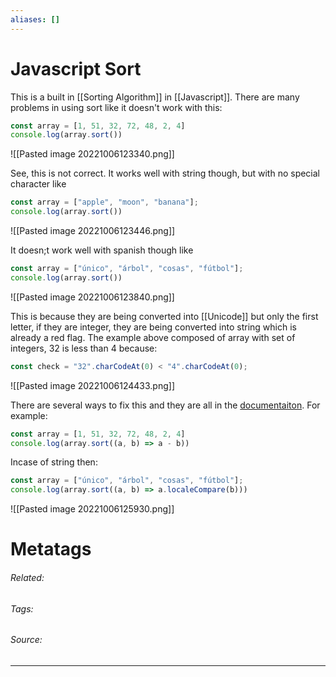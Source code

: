 ```yaml
---
aliases: []
---
```

# Javascript Sort
This is a built in [[Sorting Algorithm]] in [[Javascript]]. There are many problems in using sort like it doesn't work with this:
```js
const array = [1, 51, 32, 72, 48, 2, 4]
console.log(array.sort())
```

![[Pasted image 20221006123340.png]]

See, this is not correct. It works well with string though, but with no special character like
```js
const array = ["apple", "moon", "banana"];
console.log(array.sort())
```

![[Pasted image 20221006123446.png]]

It doesn;t work well with spanish though like
```js
const array = ["único", "árbol", "cosas", "fútbol"];
console.log(array.sort())
```

![[Pasted image 20221006123840.png]]

This is because they are being converted into [[Unicode]] but only the first letter, if they are integer, they are being converted into string which is already a red flag. The example above composed of array with set of integers, 32 is less than 4 because:
```js
const check = "32".charCodeAt(0) < "4".charCodeAt(0);
```

![[Pasted image 20221006124433.png]]

There are several ways to fix this and they are all in the [documentaiton](https://developer.mozilla.org/en-US/docs/Web/JavaScript/Reference/Global_Objects/Array/sort). For example:
```js
const array = [1, 51, 32, 72, 48, 2, 4]
console.log(array.sort((a, b) => a - b))
```

Incase of string then:
```js
const array = ["único", "árbol", "cosas", "fútbol"];
console.log(array.sort((a, b) => a.localeCompare(b)))
```

![[Pasted image 20221006125930.png]]


# Metatags
###### Related: 
###### Tags: 
###### Source: 

---
